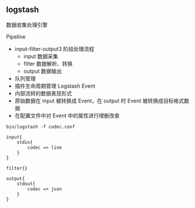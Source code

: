 ## logstash

数据收集处理引擎

Pipeline
  - input-filter-output3 阶段处理流程
    - input 数据采集
    - filter 数据解析、转换
    - output 数据输出
  - 队列管理
  - 插件生命周期管理
Logstash Event
  - 内部流转的数据表现形式
  - 原始数据在 input 被转换成 Event，在 output 时 Event 被转换成目标格式数据
  - 在配置文件中对 Event 中的属性进行增删改查

```
bin/logstash -f codec.conf

input{
    stdin{
        codec => line
    }
}

filter{}

output{
    stdout{
        codec => json
    }
}
```
